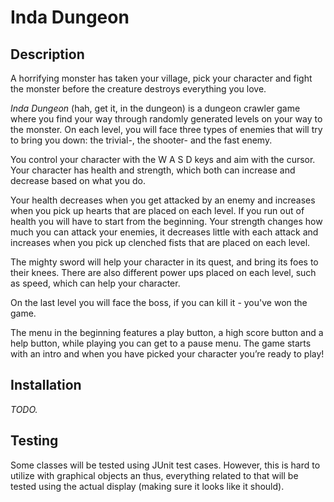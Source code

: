 # Inda Dungeon

## Description
A horrifying monster has taken your village, pick your character and fight the monster before the creature destroys everything you love. 

_Inda Dungeon_ (hah, get it, in the dungeon) is a dungeon crawler game where you find your way through randomly generated levels on your way to the monster. On each level, you will face three types of enemies that will try to bring you down: the trivial-, the shooter- and the fast enemy. 

You control your character with the W A S D keys and aim with the cursor. Your character has health and strength, which both can increase and decrease based on what you do. 

Your health decreases when you get attacked by an enemy and increases when you pick up hearts that are placed on each level. If you run out of health you will have to start from the beginning. Your strength changes how much you can attack your enemies, it decreases little with each attack and increases when you pick up clenched fists that are placed on each level. 

The mighty sword will help your character in its quest, and bring its foes to their knees. There are also different power ups placed on each level, such as speed, which can help your character. 

On the last level you will face the boss, if you can kill it - you've won the game. 

The menu in the beginning features a play button, a high score button and a help button, while playing you can get to a pause menu. The game starts with an intro and when you have picked your character you’re ready to play! 

## Installation 
_TODO._

## Testing
Some classes will be tested using JUnit test cases. However, this is hard to utilize with graphical objects an thus, everything related to that will be tested using the actual display (making sure it looks like it should).

